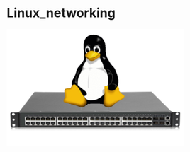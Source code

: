 # Linux_networking

<img src="https://github.com/cly1213/Linux_networking/blob/main/image/linux_network.png"/>
